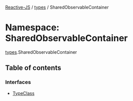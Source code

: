 [Reactive-JS](../README.md) / [types](types.md) / SharedObservableContainer

# Namespace: SharedObservableContainer

[types](types.md).SharedObservableContainer

## Table of contents

### Interfaces

- [TypeClass](../interfaces/types.SharedObservableContainer.TypeClass.md)
